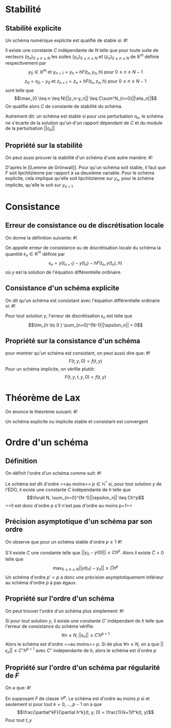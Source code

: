 
# Stabilité
## Stabilité explicite
Un schéma numérique explicite est qualifié de stable si: #!

Il existe une constante $C$ indépendante de $N$ telle que pour toute suite de vecteurs $(\eta_n)_{0 \leq n \leq N}$ les suites $(y_n)_{0 \leq n \leq N}$ et $(z_n)_{0 \leq n \leq N}$ de $\mathbb R^m$ définie respectivement par
$$y_0 \in \mathbb R^m \text{ et } y_{n+1} = y_n + hF(t_n, y_n, h) \text{ pour } 0 \leq n \leq N-1$$ $$z_0 = \eta_0 -y_0 \text{ et } z_{n+1} = z_n + h F(t_n, z_n, h)  \text{ pour } 0 \leq n \leq N-1$$sont telle que
$$\max_{0 \leq n \leq N}||z_n-y_n|| \leq C\sum^N_{n=0}||\eta_n||$$On qualifie alors $C$ de constante de stabilité du schéma.
<!--ID: 1729460118354-->


Autrement dit: un schéma est stable si pour une perturbation $\eta_n$, le schéma ne s'écarte de la solution qu'un d'un rapport dépendant de $C$ et du module de la perturbation $||\eta_n||$

## Propriété sur la stabilité
On peut aussi prouver la stabilité d'un schéma d'une autre manière: #!

D'après le [[Lemme de Grönwall]]. Pour qu'un schéma soit stable, il faut que $F$ soit lipchitzienne par rapport à sa deuxième variable.
Pour le schéma explicite, cela implique qu'elle soit lipchitzienne sur $y_n$, pour le schéma implicite, qu'elle le soit sur $y_{n+1}$
<!--ID: 1729460118358-->


# Consistance

## Erreur de consistance ou de discrétisation locale
On donne la définition suivante: #!

On appelle erreur de consistance ou de discrétisation locale du schéma la quantité $\epsilon_n \in \mathbb R^m$ définie par $$\epsilon_n  = y(t_{n+1}) -y(t_n) - hF(t_n, y(t_n), h)$$où $y$ est la solution de l'équation différentielle ordinaire.
<!--ID: 1729460118361-->


## Consistance d'un schéma explicite
On dit qu'un schéma est consistant avec l'équation différentielle ordinaire si: #!

Pour tout solution $y$, l'erreur de discrétisation $\epsilon_n$ est telle que
$$\lim_{h \to 0 } \sum_{n=0}^{N-1}||\epsilon_n|| = 0$$
<!--ID: 1729460118363-->


## Propriété sur la consistance d'un schéma
pour montrer qu'un schéma est consistant, on peut aussi dire que: #!
$$F(t, y, 0) = f(t,y)$$
Pour un schéma implicite, on vérifie plutôt:
$$F(t, y, t,y, 0) = f(t,y)$$
<!--ID: 1729460118365-->



# Théorème de Lax
On énonce le théorème suivant: #!

Un schéma explicite ou implicite stable et consistant est convergent
<!--ID: 1729460118368-->


# Ordre d'un schéma

## Définition
On définit l'ordre d'un schéma comme suit: #!

Le schéma est dit d'ordre ==au moins== $p \in \mathbb N^*$ si, pour tout solution $y$ de l'EDO, il existe une constante $C$ indépendante de $h$ telle que
$$\forall N, \sum_{n=0}^{N-1}||\epsilon_n|| \leq Ch^p$$==Il est donc d'ordre p s'il n'est pas d'ordre au moins p+1==
<!--ID: 1729460118370-->


## Précision asymptotique d'un schéma par son ordre
On observe que pour un schéma stable d'ordre $p \geq 1$ #!

S'il existe $C$ une constante telle que $||y_0 - y(0)|| \leq C h^p$. Alors il existe $\tilde C > 0$ telle que
$$\max_{0 \leq n \leq N}||y(t_n) - y_n|| \leq \tilde Ch^p$$
Un schéma d'ordre $p' < p$ a donc une précision asymptotiquement inférieur au schéma d'ordre $p$ à pas égaux.
<!--ID: 1729460118372-->


## Propriété sur l'ordre d'un schéma
On peut trouver l'ordre d'un schéma plus simplement: #!

Si pour tout solution $y$, il existe une constante $C'$ indépendant de $h$ telle que l'erreur de consistance du schéma vérifie: $$\forall n \leq N, ||\epsilon_n|| \leq C'h^{p+1}$$Alors le schéma est d'ordre ==au moins== $p$. Si de plus $\forall n \leq N$, on a que $||\epsilon_n|| \leq C''h^{p+1}$ avec $C''$ indépendante de $h$, alors le schéma est d'ordre $p$
<!--ID: 1729460118375-->


## Propriété sur l'ordre d'un schéma par régularité de $F$
On a que: #!

En supposant $F$ de classe $\mathcal C^p$. Le schéma est d'ordre au moins $p$ si et seulement si pour tout $k = 0, \dots, p-1$ on a que
$$\frac{\partial^kF}{\partial h^k}(t, y, 0) = \frac{1}{k+1}f^k(t, y)$$Pour tout $t, y$
<!--ID: 1729460118376-->
